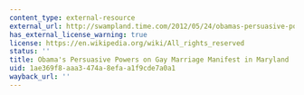 ```yaml
---
content_type: external-resource
external_url: http://swampland.time.com/2012/05/24/obamas-persuasive-powers-on-gay-marriage-manifest-in-maryland/
has_external_license_warning: true
license: https://en.wikipedia.org/wiki/All_rights_reserved
status: ''
title: Obama's Persuasive Powers on Gay Marriage Manifest in Maryland
uid: 1ae369f8-aaa3-474a-8efa-a1f9cde7a0a1
wayback_url: ''
---
```

